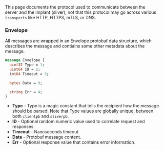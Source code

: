 This page documents the protocol used to communicate between the server and the implant (sliver), not that this protocol may go across various `transports` like HTTP, HTTPS, mTLS, or DNS.

### Envelope

All messages are wrapped in an Envelope protobuf data structure, which describes the message and contiains some other metadata about the message.

```protobuf
message Envelope {
  uint32 Type = 1;
  uint64 ID = 2;
  int64 Timeout = 3;
  
  bytes Data = 9;

  string Err = 4;
}
```

* __Type__ - Type is a magic constant that tells the recipient how the message should be parsed. Note that Type values are globally unique, between both `clientpb` and `sliverpb`.
* __ID__ - Optional random numeric value used to correlate request and responses.
* __Timeout__ - Nanoseconds timeout.
* __Data__ - Protobuf message content.
* __Err__ - Optional response value that contains error information.





